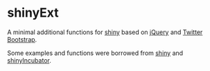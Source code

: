 shinyExt
========================================================

A minimal additional functions for [shiny](https://github.com/rstudio/shiny) based on [jQuery](http://www.jquery.org) and [Twitter Bootstrap](http://twitter.github.com/bootstrap/index.html).

Some examples and functions were borrowed from [shiny](https://github.com/rstudio/shiny) and [shinyIncubator](https://github.com/rstudio/shiny-incubator).